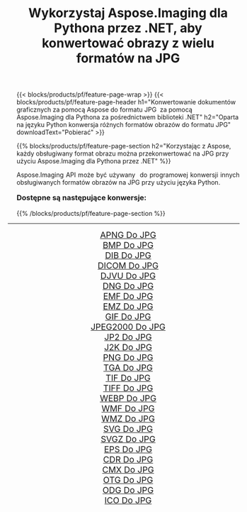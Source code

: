 ﻿---
title: Wykorzystaj Aspose.Imaging dla Pythona przez .NET, aby konwertować obrazy z wielu formatów na JPG 
weight: 3920
url: /pl/python-net/conversion/to/jpg/ 
lang: pl
langdirlevel: 2
locales: zh-hans,ja,it,ru,de,es,fr,nl,id,lt,pl,pt,vi,tr,ko,zh-hant,ar,hi,th,sv,cs,uk,he
description: Możesz użyć Aspose.Imaging dla Pythona za pośrednictwem biblioteki .NET, aby przekonwertować z różnych formatów na JPG
---

{{< blocks/products/pf/feature-page-wrap >}}
{{< blocks/products/pf/feature-page-header h1="Konwertowanie dokumentów graficznych za pomocą Aspose do formatu JPG  za pomocą Aspose.Imaging dla Pythona za pośrednictwem biblioteki .NET" h2="Oparta na języku Python konwersja różnych formatów obrazów do formatu JPG" downloadText="Pobierać" >}}


{{% blocks/products/pf/feature-page-section  h2="Korzystając z Aspose, każdy obsługiwany format obrazu można przekonwertować na JPG przy użyciu Aspose.Imaging dla Pythona przez .NET" %}}
<p align=justify>Aspose.Imaging API może być używany  do programowej konwersji innych obsługiwanych formatów obrazów na JPG przy użyciu języka Python.</p>
<h3 style="margin-top:16px;">
Dostępne są następujące konwersje:
</h3>
{{% /blocks/products/pf/feature-page-section %}}
<div class="container-fluid productfamilypage bg-gray">
    <div class="convertypes bg-gray agp-content section">
        <div class="container">
		<hr style="margin-left:-20px;"/>
		<div class="row other-converters" style="gap: 10px;font-size: 19px;text-align:center;">
		    <div class='col-md-3 other-converter remove-lp remove-rp'><a href="/imaging/pl/python-net/conversion/apng-to-jpg/" style="padding:15px;">APNG Do JPG</a></div>
<div class='col-md-3 other-converter remove-lp remove-rp'><a href="/imaging/pl/python-net/conversion/bmp-to-jpg/" style="padding:15px;">BMP Do JPG</a></div>
<div class='col-md-3 other-converter remove-lp remove-rp'><a href="/imaging/pl/python-net/conversion/dib-to-jpg/" style="padding:15px;">DIB Do JPG</a></div>
<div class='col-md-3 other-converter remove-lp remove-rp'><a href="/imaging/pl/python-net/conversion/dicom-to-jpg/" style="padding:15px;">DICOM Do JPG</a></div>
<div class='col-md-3 other-converter remove-lp remove-rp'><a href="/imaging/pl/python-net/conversion/djvu-to-jpg/" style="padding:15px;">DJVU Do JPG</a></div>
<div class='col-md-3 other-converter remove-lp remove-rp'><a href="/imaging/pl/python-net/conversion/dng-to-jpg/" style="padding:15px;">DNG Do JPG</a></div>
<div class='col-md-3 other-converter remove-lp remove-rp'><a href="/imaging/pl/python-net/conversion/emf-to-jpg/" style="padding:15px;">EMF Do JPG</a></div>
<div class='col-md-3 other-converter remove-lp remove-rp'><a href="/imaging/pl/python-net/conversion/emz-to-jpg/" style="padding:15px;">EMZ Do JPG</a></div>
<div class='col-md-3 other-converter remove-lp remove-rp'><a href="/imaging/pl/python-net/conversion/gif-to-jpg/" style="padding:15px;">GIF Do JPG</a></div>
<div class='col-md-3 other-converter remove-lp remove-rp'><a href="/imaging/pl/python-net/conversion/jpeg2000-to-jpg/" style="padding:15px;">JPEG2000 Do JPG</a></div>
<div class='col-md-3 other-converter remove-lp remove-rp'><a href="/imaging/pl/python-net/conversion/jp2-to-jpg/" style="padding:15px;">JP2 Do JPG</a></div>
<div class='col-md-3 other-converter remove-lp remove-rp'><a href="/imaging/pl/python-net/conversion/j2k-to-jpg/" style="padding:15px;">J2K Do JPG</a></div>
<div class='col-md-3 other-converter remove-lp remove-rp'><a href="/imaging/pl/python-net/conversion/png-to-jpg/" style="padding:15px;">PNG Do JPG</a></div>
<div class='col-md-3 other-converter remove-lp remove-rp'><a href="/imaging/pl/python-net/conversion/tga-to-jpg/" style="padding:15px;">TGA Do JPG</a></div>
<div class='col-md-3 other-converter remove-lp remove-rp'><a href="/imaging/pl/python-net/conversion/tif-to-jpg/" style="padding:15px;">TIF Do JPG</a></div>
<div class='col-md-3 other-converter remove-lp remove-rp'><a href="/imaging/pl/python-net/conversion/tiff-to-jpg/" style="padding:15px;">TIFF Do JPG</a></div>
<div class='col-md-3 other-converter remove-lp remove-rp'><a href="/imaging/pl/python-net/conversion/webp-to-jpg/" style="padding:15px;">WEBP Do JPG</a></div>
<div class='col-md-3 other-converter remove-lp remove-rp'><a href="/imaging/pl/python-net/conversion/wmf-to-jpg/" style="padding:15px;">WMF Do JPG</a></div>
<div class='col-md-3 other-converter remove-lp remove-rp'><a href="/imaging/pl/python-net/conversion/wmz-to-jpg/" style="padding:15px;">WMZ Do JPG</a></div>
<div class='col-md-3 other-converter remove-lp remove-rp'><a href="/imaging/pl/python-net/conversion/svg-to-jpg/" style="padding:15px;">SVG Do JPG</a></div>
<div class='col-md-3 other-converter remove-lp remove-rp'><a href="/imaging/pl/python-net/conversion/svgz-to-jpg/" style="padding:15px;">SVGZ Do JPG</a></div>
<div class='col-md-3 other-converter remove-lp remove-rp'><a href="/imaging/pl/python-net/conversion/eps-to-jpg/" style="padding:15px;">EPS Do JPG</a></div>
<div class='col-md-3 other-converter remove-lp remove-rp'><a href="/imaging/pl/python-net/conversion/cdr-to-jpg/" style="padding:15px;">CDR Do JPG</a></div>
<div class='col-md-3 other-converter remove-lp remove-rp'><a href="/imaging/pl/python-net/conversion/cmx-to-jpg/" style="padding:15px;">CMX Do JPG</a></div>
<div class='col-md-3 other-converter remove-lp remove-rp'><a href="/imaging/pl/python-net/conversion/otg-to-jpg/" style="padding:15px;">OTG Do JPG</a></div>
<div class='col-md-3 other-converter remove-lp remove-rp'><a href="/imaging/pl/python-net/conversion/odg-to-jpg/" style="padding:15px;">ODG Do JPG</a></div>
<div class='col-md-3 other-converter remove-lp remove-rp'><a href="/imaging/pl/python-net/conversion/ico-to-jpg/" style="padding:15px;">ICO Do JPG</a></div>
                </div>
        </div>
    </div>
</div>
<br/>

